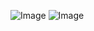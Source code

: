 ![Image](https://github.com/user-attachments/assets/705a17a5-8015-4f73-9e60-a1d04cc12b3c)
![Image](https://github.com/user-attachments/assets/d963ca63-2005-43b3-9ebf-18a21dd77a9a)
